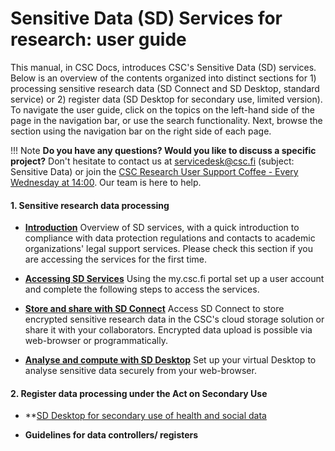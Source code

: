 # Sensitive Data (SD) Services for research: user guide

This manual, in CSC Docs, introduces CSC's Sensitive Data (SD) services. Below is an overview of the contents organized into distinct sections for 1)
processing sensitive research data (SD Connect and SD Desktop, standard service) or 2) register data (SD Desktop for secondary use, limited version). 
To navigate the user guide, click on the topics on the left-hand side of the page in the navigation bar, or use the search functionality. Next, browse the  section using the navigation bar on the right side of each page.

!!! Note
    **Do you have any questions? Would you like to discuss a specific project?** Don't hesitate to contact us at servicedesk@csc.fi (subject: Sensitive Data) or join the [CSC Research User Support Coffee - Every Wednesday at 14:00](https://ssl.eventilla.com/usersupportcoffee). Our team is here to help.





#### 1. Sensitive research data processing


* **[Introduction](./intro.md)** Overview of SD services, with a quick introduction to compliance with data protection regulations and contacts to academic organizations' legal support services. Please check this section if you are accessing the services for the first time.

*  **[Accessing SD Services](./sd-access.md)** Using the my.csc.fi portal set up a user account and complete the following steps to access the services. 


* **[Store and share with SD Connect](./sd_connect.md)** Access SD Connect to store encrypted sensitive research data in the CSC's cloud storage solution or share it with your collaborators. Encrypted data upload is possible via web-browser or programmatically.

* **[Analyse and compute with SD Desktop](./sd_desktop.md)** Set up your virtual Desktop to analyse sensitive data securely from your web-browser. 



#### 2. Register data processing under the Act on Secondary Use


* **[SD Desktop for secondary use of health and social data](./sd-desktop-audited.md)


* **Guidelines for data controllers/ registers**















